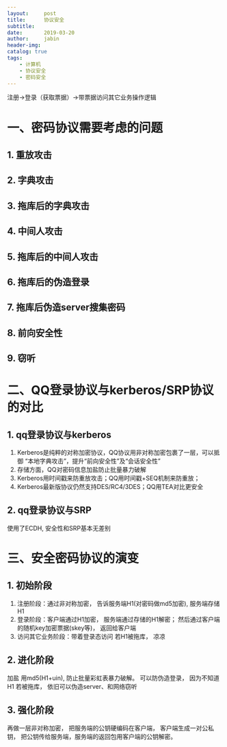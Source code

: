 ```yaml
---
layout:     post
title:      协议安全
subtitle:   
date:       2019-03-20
author:     jabin
header-img: 
catalog: true
tags:
    - 计算机
    - 协议安全
    - 密码安全
---
```


注册->登录（获取票据）->带票据访问其它业务操作逻辑

# 一、密码协议需要考虑的问题
## 1. 重放攻击
## 2. 字典攻击
## 3. 拖库后的字典攻击
## 4. 中间人攻击
## 5. 拖库后的中间人攻击
## 6. 拖库后的伪造登录
## 7. 拖库后伪造server搜集密码
## 8. 前向安全性
## 9. 窃听

# 二、QQ登录协议与kerberos/SRP协议的对比
## 1. qq登录协议与kerberos
1. Kerberos是纯粹的对称加密协议，QQ协议用非对称加密包裹了一层，可以抵御 “本地字典攻击”，提升“前向安全性”及“会话安全性”
2. 存储方面，QQ对密码信息加盐防止批量暴力破解
3. Kerberos用时间戳来防重放攻击；QQ用时间戳+SEQ机制来防重放；
4. Kerberos最新版协议仍然支持DES/RC4/3DES；QQ用TEA对比更安全

## 2. qq登录协议与SRP
使用了ECDH, 安全性和SRP基本无差别

# 三、安全密码协议的演变
## 1. 初始阶段
1. 注册阶段：通过非对称加密， 告诉服务端H1(对密码做md5加密), 服务端存储H1
2. 登录阶段：客户端通过H1加密， 服务端通过存储的H1解密； 然后通过客户端的随机key加密票据(skey等)， 返回给客户端
3. 访问其它业务阶段：带着登录态访问
若H1被拖库， 凉凉

## 2. 进化阶段
加盐 用md5(H1+uin), 防止批量彩虹表暴力破解。 可以防伪造登录， 因为不知道H1
若被拖库， 依旧可以伪造server、和网络窃听
## 3. 强化阶段
再做一层非对称加密， 把服务端的公钥硬编码在客户端， 客户端生成一对公私钥， 把公钥传给服务端，服务端的返回包用客户端的公钥解密。 

